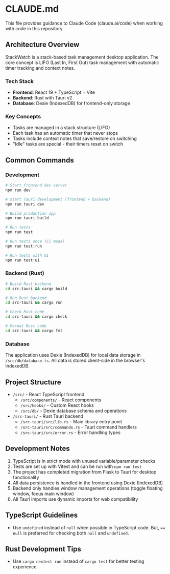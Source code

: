 # CLAUDE.md

This file provides guidance to Claude Code (claude.ai/code) when working with code in this repository.

## Architecture Overview

StackWatch is a stack-based task management desktop application. The core concept is LIFO (Last In, First Out) task management with automatic timer tracking and context notes.

### Tech Stack
- **Frontend**: React 19 + TypeScript + Vite
- **Backend**: Rust with Tauri v2
- **Database**: Dexie (IndexedDB) for frontend-only storage

### Key Concepts
- Tasks are managed in a stack structure (LIFO)
- Each task has an automatic timer that never stops
- Tasks include context notes that save/restore on switching
- "Idle" tasks are special - their timers reset on switch

## Common Commands

### Development
```bash
# Start frontend dev server
npm run dev

# Start Tauri development (frontend + backend)
npm run tauri dev

# Build production app
npm run tauri build

# Run tests
npm run test

# Run tests once (CI mode)
npm run test:run

# Run tests with UI
npm run test:ui
```

### Backend (Rust)
```bash
# Build Rust backend
cd src-tauri && cargo build

# Run Rust backend
cd src-tauri && cargo run

# Check Rust code
cd src-tauri && cargo check

# Format Rust code
cd src-tauri && cargo fmt
```

### Database
The application uses Dexie (IndexedDB) for local data storage in `/src/db/database.ts`. All data is stored client-side in the browser's IndexedDB.

## Project Structure

- `/src/` - React TypeScript frontend
  - `/src/components/` - React components
  - `/src/hooks/` - Custom React hooks
  - `/src/db/` - Dexie database schema and operations
- `/src-tauri/` - Rust Tauri backend
  - `/src-tauri/src/lib.rs` - Main library entry point
  - `/src-tauri/src/commands.rs` - Tauri command handlers
  - `/src-tauri/src/error.rs` - Error handling types

## Development Notes

1. TypeScript is in strict mode with unused variable/parameter checks
2. Tests are set up with Vitest and can be run with `npm run test`
3. The project has completed migration from Flask to Tauri for desktop functionality
4. All data persistence is handled in the frontend using Dexie (IndexedDB)
5. Backend only handles window management operations (toggle floating window, focus main window)
6. All Tauri imports use dynamic imports for web compatibility

## TypeScript Guidelines
- Use `undefined` instead of `null` when possible in TypeScript code. But, `== null` is preferred for checking both `null` and `undefined`.

## Rust Development Tips
- Use `cargo nextest run` instead of `cargo test` for better testing experience.

